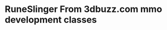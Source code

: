 RuneSlinger From 3dbuzz.com mmo development classes
===================================================
